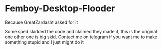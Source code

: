 # Femboy-Desktop-Flooder
Because GreatZardasht asked for it

Some sped skidded the code and claimed they made it, this is the original one other one is big skid. Contact me on telegram if you want me to make something stupid and I just might do it
